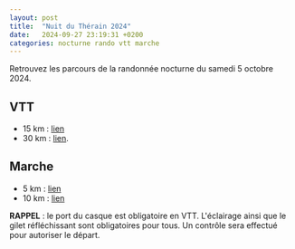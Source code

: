 ```yaml
---
layout: post
title:  "Nuit du Thérain 2024"
date:   2024-09-27 23:19:31 +0200
categories: nocturne rando vtt marche
---
```

Retrouvez les parcours de la randonnée nocturne du samedi 5 octobre 2024.

## VTT

- 15 km : [lien](https://github.com/veloclubcirois/veloclubcirois.github.io/blob/541429873c9bde4401c40139a4d2dcb5634c290f/gpx/vtt_15km.gpx)
- 30 km : [lien](https://github.com/veloclubcirois/veloclubcirois.github.io/blob/541429873c9bde4401c40139a4d2dcb5634c290f/gpx/vtt_30km.gpx).

## Marche

- 5 km : [lien](https://github.com/veloclubcirois/veloclubcirois.github.io/blob/541429873c9bde4401c40139a4d2dcb5634c290f/gpx/marche_5km.gpx)
- 10 km : [lien](https://github.com/veloclubcirois/veloclubcirois.github.io/blob/541429873c9bde4401c40139a4d2dcb5634c290f/gpx/marche_10km.gpx)

**RAPPEL** : le port du casque est obligatoire en VTT. L'éclairage ainsi que le gilet réfléchissant sont obligatoires pour tous. Un contrôle sera effectué pour autoriser le départ.